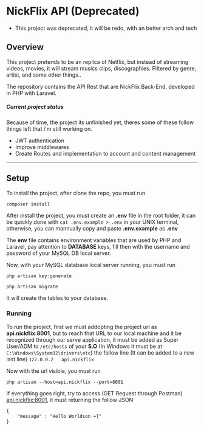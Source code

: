 # NickFlix API (Deprecated)

- This project was deprecated, it will be redo, with an better arch and tech

## Overview

This project pretends to be an replica of Netflix, but instead of streaming videos, movies, it will stream musics clips, discographies. Filtered by genre, artist, and some other things..

The repository contains the API Rest that are NickFlix Back-End, developed in PHP with Laravel.

##### Current project status

Because of time, the project its unfinished yet, theres some of these follow things left that i'm still working on.

- JWT authentication
- Improve middlewares
- Create Routes and implementation to account and content management

---

## Setup

To install the project, after clone the repo, you must run 

```
composer install
```

After install the project, you must create an **.env** file in the root folder, it can be quickly done with `cat .env.example > .env` in your UNIX terminal, otherwise, you can mannually copy and paste **.env.example** as **.env**

The **env** file contains environment variables that are used by PHP and Laravel, pay attention to **DATABASE** keys, fill then with the username and password of your MySQL DB local server. 

Now, with your MySQL database local server running, you must run

```
php artisan key:generate

php artisan migrate
```

It will create the tables to your database.

### Running

To run the project, first we must addopting the project url as **api.nickflix:8001**, but to reach that URL to our local machine and it be recognized through our serve application, it must be added as Super User/ADM to `/etc/hosts` of your **S.O** (In Windows it must be at `C:\Windows\System32\drivers\etc`) the follow line (It can be added to a new last line) `127.0.0.2   api.nickflix`

Now with the url visible, you must run

```
php artisan --host=api.nickflix --port=8001
```

If everything goes right, try to access (GET Request through Postman) [api.nickflix:8001](api.nickflix:8001), it must returning the follow JSON:

```
{
    "message" : "Hello Worldson =]"
}
```

